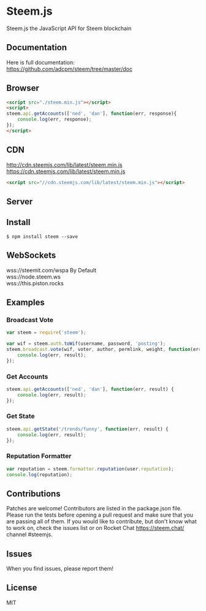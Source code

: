 # Steem.js
Steem.js the JavaScript API for Steem blockchain

## Documentation 
Here is full documentation: https://github.com/adcpm/steem/tree/master/doc

## Browser 
```html 
<script src="./steem.min.js"></script>
<script>
steem.api.getAccounts(['ned', 'dan'], function(err, response){
    console.log(err, response);
});
</script>
```

## CDN 
http://cdn.steemjs.com/lib/latest/steem.min.js<br/>
https://cdn.steemjs.com/lib/latest/steem.min.js<br/>
```html 
<script src="//cdn.steemjs.com/lib/latest/steem.min.js"></script>
```

## Server
## Install
```
$ npm install steem --save
```

## WebSockets
wss://steemit.com/wspa By Default<br/>
wss://node.steem.ws<br/>
wss://this.piston.rocks<br/>

## Examples
### Broadcast Vote
```js
var steem = require('steem');

var wif = steem.auth.toWif(username, password, 'posting');
steem.broadcast.vote(wif, voter, author, permlink, weight, function(err, result) {
	console.log(err, result);
});
```

### Get Accounts
```js
steem.api.getAccounts(['ned', 'dan'], function(err, result) {
	console.log(err, result);
});
```

### Get State
```js 
steem.api.getState('/trends/funny', function(err, result) {
	console.log(err, result);
});
```

### Reputation Formatter
```js 
var reputation = steem.formatter.reputation(user.reputation);
console.log(reputation);
```

## Contributions
Patches are welcome! Contributors are listed in the package.json file. Please run the tests before opening a pull request and make sure that you are passing all of them. If you would like to contribute, but don't know what to work on, check the issues list or on Rocket Chat https://steem.chat/ channel #steemjs.

## Issues
When you find issues, please report them!

## License
MIT